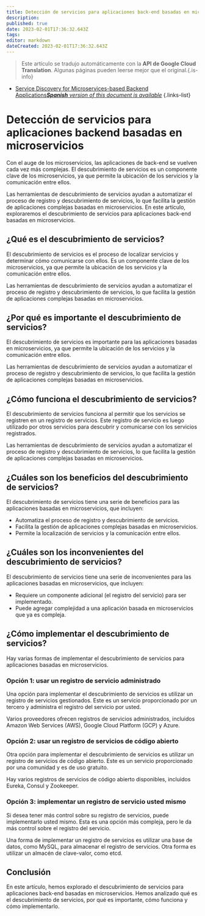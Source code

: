 ```yaml
---
title: Detección de servicios para aplicaciones back-end basadas en microservicios
description: 
published: true
date: 2023-02-01T17:36:32.643Z
tags: 
editor: markdown
dateCreated: 2023-02-01T17:36:32.643Z
---
```


> Este artículo se tradujo automáticamente con la **API de Google Cloud Translation**.
Algunas páginas pueden leerse mejor que el original.{.is-info}

- [Service Discovery for Microservices-based Backend Applications***Spanish** version of this document is available*](/es/Knowledge-base/Backend/service-discovery-for-microservices-based-backend-applications)
{.links-list}


# Detección de servicios para aplicaciones backend basadas en microservicios

Con el auge de los microservicios, las aplicaciones de back-end se vuelven cada vez más complejas. El descubrimiento de servicios es un componente clave de los microservicios, ya que permite la ubicación de los servicios y la comunicación entre ellos.

Las herramientas de descubrimiento de servicios ayudan a automatizar el proceso de registro y descubrimiento de servicios, lo que facilita la gestión de aplicaciones complejas basadas en microservicios. En este artículo, exploraremos el descubrimiento de servicios para aplicaciones back-end basadas en microservicios.

## ¿Qué es el descubrimiento de servicios?

El descubrimiento de servicios es el proceso de localizar servicios y determinar cómo comunicarse con ellos. Es un componente clave de los microservicios, ya que permite la ubicación de los servicios y la comunicación entre ellos.

Las herramientas de descubrimiento de servicios ayudan a automatizar el proceso de registro y descubrimiento de servicios, lo que facilita la gestión de aplicaciones complejas basadas en microservicios.

## ¿Por qué es importante el descubrimiento de servicios?

El descubrimiento de servicios es importante para las aplicaciones basadas en microservicios, ya que permite la ubicación de los servicios y la comunicación entre ellos.

Las herramientas de descubrimiento de servicios ayudan a automatizar el proceso de registro y descubrimiento de servicios, lo que facilita la gestión de aplicaciones complejas basadas en microservicios.

## ¿Cómo funciona el descubrimiento de servicios?

El descubrimiento de servicios funciona al permitir que los servicios se registren en un registro de servicios. Este registro de servicio es luego utilizado por otros servicios para descubrir y comunicarse con los servicios registrados.

Las herramientas de descubrimiento de servicios ayudan a automatizar el proceso de registro y descubrimiento de servicios, lo que facilita la gestión de aplicaciones complejas basadas en microservicios.

## ¿Cuáles son los beneficios del descubrimiento de servicios?

El descubrimiento de servicios tiene una serie de beneficios para las aplicaciones basadas en microservicios, que incluyen:

- Automatiza el proceso de registro y descubrimiento de servicios.
- Facilita la gestión de aplicaciones complejas basadas en microservicios.
- Permite la localización de servicios y la comunicación entre ellos.

## ¿Cuáles son los inconvenientes del descubrimiento de servicios?

El descubrimiento de servicios tiene una serie de inconvenientes para las aplicaciones basadas en microservicios, que incluyen:

- Requiere un componente adicional (el registro del servicio) para ser implementado.
- Puede agregar complejidad a una aplicación basada en microservicios que ya es compleja.

## ¿Cómo implementar el descubrimiento de servicios?

Hay varias formas de implementar el descubrimiento de servicios para aplicaciones basadas en microservicios.

### Opción 1: usar un registro de servicio administrado

Una opción para implementar el descubrimiento de servicios es utilizar un registro de servicios gestionados. Este es un servicio proporcionado por un tercero y administra el registro del servicio por usted.

Varios proveedores ofrecen registros de servicios administrados, incluidos Amazon Web Services (AWS), Google Cloud Platform (GCP) y Azure.

### Opción 2: usar un registro de servicios de código abierto

Otra opción para implementar el descubrimiento de servicios es utilizar un registro de servicios de código abierto. Este es un servicio proporcionado por una comunidad y es de uso gratuito.

Hay varios registros de servicios de código abierto disponibles, incluidos Eureka, Consul y Zookeeper.

### Opción 3: implementar un registro de servicio usted mismo

Si desea tener más control sobre su registro de servicios, puede implementarlo usted mismo. Esta es una opción más compleja, pero le da más control sobre el registro del servicio.

Una forma de implementar un registro de servicios es utilizar una base de datos, como MySQL, para almacenar el registro de servicios. Otra forma es utilizar un almacén de clave-valor, como etcd.

## Conclusión

En este artículo, hemos explorado el descubrimiento de servicios para aplicaciones back-end basadas en microservicios. Hemos analizado qué es el descubrimiento de servicios, por qué es importante, cómo funciona y cómo implementarlo.